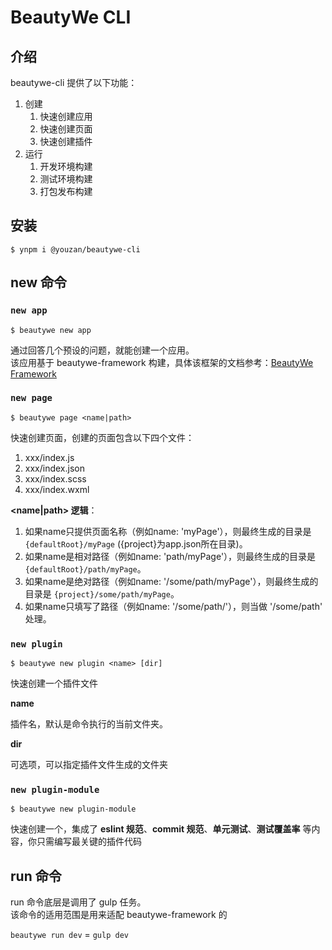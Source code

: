 # BeautyWe CLI

## 介绍

beautywe-cli 提供了以下功能：
1. 创建
    1. 快速创建应用
    2. 快速创建页面
    3. 快速创建插件
2. 运行
    1. 开发环境构建
    2. 测试环境构建
    3. 打包发布构建

## 安装

```
$ ynpm i @youzan/beautywe-cli
```

## new 命令

### `new app`
```
$ beautywe new app
```

通过回答几个预设的问题，就能创建一个应用。    
该应用基于 beautywe-framework 构建，具体该框架的文档参考：[BeautyWe Framework](contents/framework/introduce.md)

### `new page`

```
$ beautywe page <name|path>
```

快速创建页面，创建的页面包含以下四个文件：

1. xxx/index.js
2. xxx/index.json
3. xxx/index.scss
4. xxx/index.wxml

**<name|path> 逻辑**：
 1. 如果name只提供页面名称（例如name: 'myPage'），则最终生成的目录是 `{defaultRoot}/myPage` ({project}为app.json所在目录)。
 1. 如果name是相对路径（例如name: 'path/myPage'），则最终生成的目录是 `{defaultRoot}/path/myPage`。
 1. 如果name是绝对路径（例如name: '/some/path/myPage'），则最终生成的目录是 `{project}/some/path/myPage`。
 1. 如果name只填写了路径（例如name: '/some/path/'），则当做 '/some/path' 处理。

### `new plugin`

```
$ beautywe new plugin <name> [dir]
```

快速创建一个插件文件

**name**

插件名，默认是命令执行的当前文件夹。

**dir**

可选项，可以指定插件文件生成的文件夹

### `new plugin-module`

```
$ beautywe new plugin-module
```

快速创建一个，集成了 **eslint 规范**、**commit 规范**、**单元测试**、**测试覆盖率** 等内容，你只需编写最关键的插件代码


## run 命令

run 命令底层是调用了 gulp 任务。    
该命令的适用范围是用来适配 beautywe-framework 的

`beautywe run dev` = `gulp dev`

